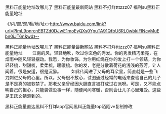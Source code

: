 黑料正能量地址改哪儿了
黑料正能量最新网站
黑料不打烊tttzzz07
福利su黑料正能量地址


《/内/部/观/看/地/址👉http://www.baidu.com/link?url=PImL9pnrcnEBTZd0DJwE1moEyQXs0YpuTA91QfbU6RL0wbkiFlNcvMuEbn0iJT6n&wd》--

黑料正能量地址改哪儿了
黑料正能量最新网站
黑料不打烊tttzzz07
福利su黑料正能量地址
　　江南的风，轻轻地吹，吹过你玄色的秀发。你的秀发精巧柔亮，在烟雨中随风轻轻摆动。我愿，为你妆饰，为你用红绳在你的发上打一个领结，为你轻轻梳，甜甜梳，柔柔梳，暖暖梳。你的发，老是分散着荷花的浅浅的芬芳，让人闻着，很是安适，很是沉醉。
　　如此传闻进了父母的耳朵里，简直就是一些飞刀刺进父母的心里。所以，父母很不放心，试图通过经常的电话来查验自己的儿子是不是真的被软禁了。那老父亲曾经因大胆直言被打成过右派呀。可是，又不能点明自己的担心，只能装做没事一样，随便问问寒暖，否则会让儿子心里难受。这些是王跃文猜测到的。





黑料正能量直达黑料不打烊app官网黑料正能量top陌陌vv复制修改
